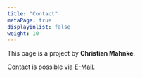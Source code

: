 ```yaml
---
title: "Contact"
metaPage: true
displayinlist: false
weight: 10
---
```


This page is a project by **Christian Mahnke**.

Contact is possible via [E-Mail](mailto:mail@christianmahnke.de).
